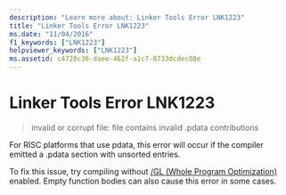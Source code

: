 ```yaml
---
description: "Learn more about: Linker Tools Error LNK1223"
title: "Linker Tools Error LNK1223"
ms.date: "11/04/2016"
f1_keywords: ["LNK1223"]
helpviewer_keywords: ["LNK1223"]
ms.assetid: c4728c36-daee-462f-a1c7-8733dcdec88e
---
```

# Linker Tools Error LNK1223

> invalid or corrupt file: file contains invalid .pdata contributions

For RISC platforms that use pdata, this error will occur if the compiler emitted a .pdata section with unsorted entries.

To fix this issue, try compiling without [/GL (Whole Program Optimization)](../../error-messages/tool-errors/linker-tools-error-lnk1223.md) enabled. Empty function bodies can also cause this error in some cases.
